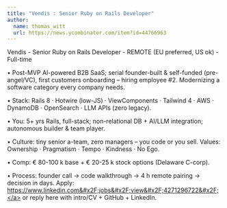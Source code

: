 ```yaml
---
title: "Vendis : Senior Ruby on Rails Developer"
author:
  name: thomas_witt
  url: https://news.ycombinator.com/item?id=44766963
---
```

Vendis - Senior Ruby on Rails Developer - REMOTE (EU preferred, US ok) - Full-time

• Post-MVP AI-powered B2B SaaS; serial founder-built &amp; self-funded (pre-angel&#x2F;VC), first customers onboarding – hiring employee #2. Modernizing a software category every company needs.

• Stack: Rails 8 · Hotwire (low-JS) · ViewComponents · Tailwind 4 · AWS · DynamoDB · OpenSearch · LLM APIs (zero legacy).

• You: 5+ yrs Rails, full-stack; non-relational DB + AI&#x2F;LLM integration; autonomous builder &amp; team player.

• Culture: tiny senior a-team, zero managers – you code or you sell. Values: Ownership · Pragmatism · Tempo · Kindness · No Ego.

• Comp: € 80-100 k base + € 20-25 k stock options (Delaware C-corp).

• Process: founder call → code walkthrough → 4 h remote pairing → decision in days. Apply: <a href="https:&#x2F;&#x2F;www.linkedin.com&#x2F;jobs&#x2F;view&#x2F;4271296722&#x2F;" rel="nofollow">https:&#x2F;&#x2F;www.linkedin.com&#x2F;jobs&#x2F;view&#x2F;4271296722&#x2F;</a> or reply here with intro&#x2F;CV + GitHub + LinkedIn.
<JobApplication />
